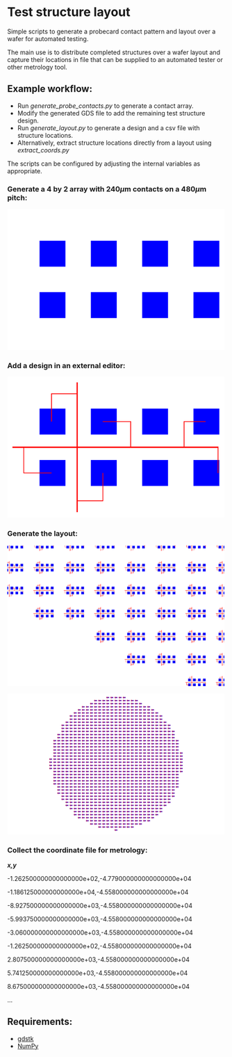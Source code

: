# Test structure layout
Simple scripts to generate a probecard contact pattern and layout over a wafer for automated testing.

The main use is to distribute completed structures over a wafer layout and capture their locations in file that can be supplied to an automated tester or other metrology tool.

## Example workflow:

- Run _generate_probe_contacts.py_ to generate a contact array.
- Modify the generated GDS file to add the remaining test structure design.
- Run _generate_layout.py_ to generate a design and a csv file with structure locations.
- Alternatively, extract structure locations directly from a layout using _extract_coords.py_

The scripts can be configured by adjusting the internal variables as appropriate.


### Generate a 4 by 2 array with 240$`\mu`$m contacts on a 480$`\mu`$m pitch:
![](/img/resize_probes_4x2_480um.png)

### Add a design in an external editor:
![](/img/resize_teststructure.png)

### Generate the layout:
![](/img/resize_layout_zoom.png)

![](/img/resize_layout.png)

### Collect the coordinate file for metrology:

***x,y***

-1.262500000000000000e+02,-4.779000000000000000e+04

-1.186125000000000000e+04,-4.558000000000000000e+04

-8.927500000000000000e+03,-4.558000000000000000e+04

-5.993750000000000000e+03,-4.558000000000000000e+04

-3.060000000000000000e+03,-4.558000000000000000e+04

-1.262500000000000000e+02,-4.558000000000000000e+04

2.807500000000000000e+03,-4.558000000000000000e+04

5.741250000000000000e+03,-4.558000000000000000e+04

8.675000000000000000e+03,-4.558000000000000000e+04

...

## Requirements:
- [gdstk](https://github.com/heitzmann/gdstk)
- [NumPy](https://numpy.org)
